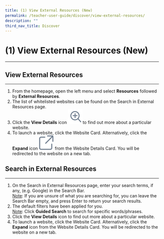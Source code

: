 ```yaml
---
title: (1) View External Resources (New)
permalink: /teacher-user-guide/discover/view-external-resources/
description: ""
third_nav_title: Discover
---
```

<h1>(1) View External Resources (New)</h1>
<hr>

<h2>View External Resources</h2>
<hr>

<ol>
    <li>From the homepage, open the left menu and select <strong>Resources</strong> followed by <strong>External Resources</strong>.</li>
    <li>The list of whitelisted websites can be found on the Search in External Resources page.</li>
    <li>Click the <strong>View Details</strong> icon <img style="width:10%; display: inline;" src="/images/Icons/ViewDetails.svg">to find out more about a particular website.</li>
    <li>To launch a website, click the Website Card. Alternatively, click the <strong>Expand</strong> icon <img style="width:10%; display: inline;" src="/images/Icons/external-link.svg"> from the Website Details Card. You will be redirected to the website on a new tab.</li>
</ol>

<h2>Search in External Resources</h2>

<hr>

<ol>
    <li>On the Search in External Resources page, enter your search terms, if any, (e.g. Google) in the Search Bar.</li>
	<u>Note</u>: If you are unsure of what you are searching for, you can leave the Search Bar empty, and press Enter to return your search results.
    <li>The default filters have been applied for you.</li>
    <u>Note</u>: Click <strong>Guided Search</strong> to search for specific words/phrases.
    <li>Click the <strong>View Details</strong> icon to find out more about a particular website.</li>
    <li>To launch a website, click the Website Card. Alternatively, click the <strong>Expand</strong> icon from the Website Details Card. You will be redirected to the website on a new tab.</li>
</ol>
